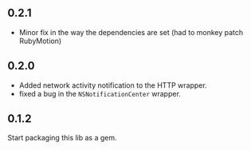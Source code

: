 ## 0.2.1

* Minor fix in the way the dependencies are set (had to monkey patch
  RubyMotion)

## 0.2.0

* Added network activity notification to the HTTP wrapper.
* fixed a bug in the `NSNotificationCenter` wrapper.

## 0.1.2

Start packaging this lib as a gem.
